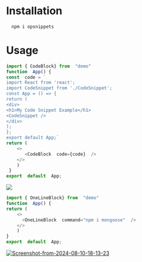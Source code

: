 # Installation

 ```bash
   npm i opsnippets
   ```

# Usage


```javascript
import { CodeBlock} from  "demo"
function  App() {
const  code = `
import React from 'react';
import CodeSnippet from './CodeSnippet';
const App = () => {
return (
<div>
<h1>My Code Snippet Example</h1>
<CodeSnippet />
</div>
);
};
export default App;`
return (
	<>
	   <CodeBlock  code={code}  />
	</>
    )
 }
export  default  App;
   ```
   <a href="https://imgbb.com/"><img src="https://i.ibb.co/gVrTCJN/Screenshot-from-2024-08-10-18-12-35.png" border="0"></a>


```javascript
import { OneLineBlock} from  "demo"
function  App() {
return (
	<>
      <OneLineBlock  command="npm i mongoose"  />
    </>
	)
}
export  default  App;
 ```


<a href="https://imgbb.com/"><img src="https://i.ibb.co/vYJqrrc/Screenshot-from-2024-08-10-18-13-23.png" alt="Screenshot-from-2024-08-10-18-13-23"  border="0"></a>